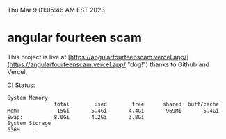 Thu Mar  9 01:05:46 AM EST 2023

# angular fourteen scam


This project is live at [https://angularfourteenscam.vercel.app/](https://angularfourteenscam.vercel.app/ "dog!") thanks to Github and Vercel.

CI Status: 

```bash
System Memory
               total        used        free      shared  buff/cache   available
Mem:            15Gi       5.4Gi       4.4Gi       969Mi       5.4Gi       8.6Gi
Swap:          8.0Gi       4.2Gi       3.8Gi
System Storage
636M	.

